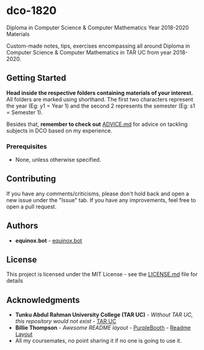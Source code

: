# dco-1820
Diploma in Computer Science &amp; Computer Mathematics Year 2018-2020 Materials

Custom-made notes, tips, exercises encompassing all around Diploma in Computer Science & Computer Mathematics in TAR UC from year 2018-2020.

## Getting Started

**Head inside the respective folders containing materials of your interest.** All folders are marked using shorthand. The first two characters represent the year (Eg: y1 = Year 1) and the second 2 represents the semester (Eg: s1 = Semester 1).

Besides that, **remember to check out**  [ADVICE.md](ADVICE.md) for advice on tackling subjects in DCO based on my experience.

### Prerequisites

- None, unless otherwise specified.

## Contributing

If you have any comments/criticisms, please don't hold back and open a new issue under the "Issue" tab. If you have any improvements, feel free to open a pull request.

## Authors

* **equinox.bot** - [equinox.bot](https://github.com/LShun)

## License

This project is licensed under the MIT License - see the [LICENSE.md](LICENSE.md) file for details

## Acknowledgments

* **Tunku Abdul Rahman University College (TAR UC)** - *Without TAR UC, this repository would not exist* - [TAR UC](https://www.tarc.edu.my)
* **Billie Thompson** - *Awesome README layout* - [PurpleBooth](https://github.com/PurpleBooth) - [Readme Layout](https://gist.github.com/PurpleBooth/109311bb0361f32d87a2)
* All my coursemates, no point sharing it if no one is going to use it.
